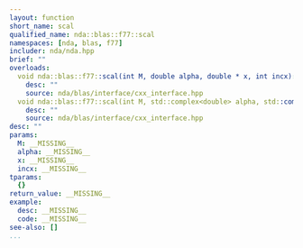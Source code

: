 ```yaml
---
layout: function
short_name: scal
qualified_name: nda::blas::f77::scal
namespaces: [nda, blas, f77]
includer: nda/nda.hpp
brief: ""
overloads:
  void nda::blas::f77::scal(int M, double alpha, double * x, int incx):
    desc: ""
    source: nda/blas/interface/cxx_interface.hpp
  void nda::blas::f77::scal(int M, std::complex<double> alpha, std::complex<double> * x, int incx):
    desc: ""
    source: nda/blas/interface/cxx_interface.hpp
desc: ""
params:
  M: __MISSING__
  alpha: __MISSING__
  x: __MISSING__
  incx: __MISSING__
tparams:
  {}
return_value: __MISSING__
example:
  desc: __MISSING__
  code: __MISSING__
see-also: []
...
```



